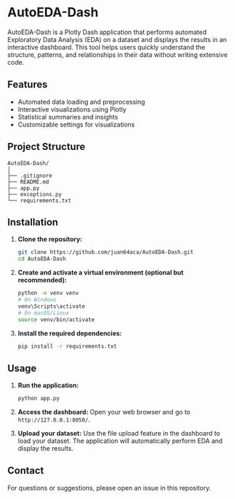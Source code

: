 # AutoEDA-Dash

AutoEDA-Dash is a Plotly Dash application that performs automated Exploratory Data Analysis (EDA) on a dataset and displays the results in an interactive dashboard. This tool helps users quickly understand the structure, patterns, and relationships in their data without writing extensive code.

## Features

- Automated data loading and preprocessing
- Interactive visualizations using Plotly
- Statistical summaries and insights
- Customizable settings for visualizations

## Project Structure

    AutoEDA-Dash/
    │
    ├── .gitignore
    ├── README.md
    ├── app.py
    ├── exceptions.py
    └── requirements.txt

## Installation

1. **Clone the repository:**
    ```sh
    git clone https://github.com/juan64aca/AutoEDA-Dash.git
    cd AutoEDA-Dash
    ```

2. **Create and activate a virtual environment (optional but recommended):**
    ```sh
    python -m venv venv
    # On Windows
    venv\Scripts\activate
    # On macOS/Linux
    source venv/bin/activate
    ```

3. **Install the required dependencies:**
    ```sh
    pip install -r requirements.txt
    ```

## Usage

1. **Run the application:**
    ```sh
    python app.py
    ```

2. **Access the dashboard:**
   Open your web browser and go to `http://127.0.0.1:8050/`.

3. **Upload your dataset:**
   Use the file upload feature in the dashboard to load your dataset. The application will automatically perform EDA and display the results.

## Contact

For questions or suggestions, please open an issue in this repository.

